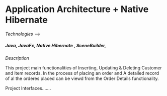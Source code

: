 # Application Architecture + Native Hibernate

*Technologies  -->*
##### Java, JavaFx, Native Hibernate , SceneBuilder,

*Description*

This project main functionalities of Inserting, Updating & Deleting Customer and Item records. In the process of placing an order and A detailed record of al the orderes placed can be viewd from the Order Details functionality.

Project Interfaces.......
